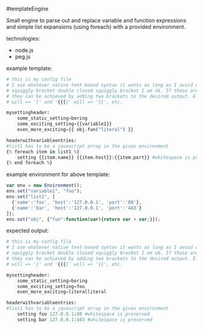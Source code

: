 #templateEngine

Small engine to parse out and replace variable and function expressions and simple list expansions (using foreach) with a provided environment.

technologies:
 - node.js
 - peg.js

example template:
```Python
# this is my config file
# I use whatever native text-based syntax it wants as long as I avoid double open 
# squiggly bracket double closed squiggly bracket I am ok. If those are needed
# they can be achieved by adding two brackets to the desired output. E.g, '{{{'
# will => '{' and '{{{{' will => '{{', etc.

mysettingheader:
    some_static_setting=boring
    some_exciting_setting={{variable1}}
    even_more_exciting={{ obj.fun("literal") }}

headerwithvariableentries:
#list1 has to be a javascript array in the given environment
{% foreach item in list1 %}
    setting {{item.name}} {{item.host}}:{{item.port}} #whitespace is preserved
{% end foreach %}
```

example environment for above template:
```JavaScript
var env = new Environment();
env.set("variable1", "foo");
env.set("list1", [
  {'name':'foo', 'host':'127.0.0.1', 'port':'80'}, 
  {'name':'bar', 'host':'127.0.0.1', 'port':'443'}
]);
env.set("obj", {"fun":function(var){return var + var;}});
```

expected output:
```Python
# this is my config file
# I use whatever native text-based syntax it wants as long as I avoid double open 
# squiggly bracket double closed squiggly bracket I am ok. If those are needed
# they can be achieved by adding two brackets to the desired output. E.g, '{{{'
# will => '{' and '{{{{' will => '{{', etc.

mysettingheader:
    some_static_setting=boring
    some_exciting_setting=foo
    even_more_exciting=literalliteral

headerwithvariableentries:
#list1 has to be a javascript array in the given environment
    setting foo 127.0.0.1:80 #whitespace is preserved
    setting bar 127.0.0.1:443 #whitespace is preserved
```
